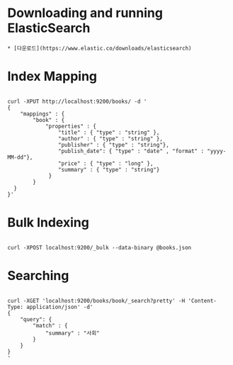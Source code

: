 # Downloading and running ElasticSearch
	* [다운로드](https://www.elastic.co/downloads/elasticsearch)


# Index Mapping
<pre><code> 
curl -XPUT http://localhost:9200/books/ -d '
{
	"mappings" : {
   		"book" : {
   			"properties" : {
       			"title" : { "type" : "string" },
       			"author" : { "type" : "string" },
       			"publisher" : { "type" : "string"},
       			"publish_date": { "type" : "date" , "format" : "yyyy-MM-dd"},
       			"price" : { "type" : "long" },
       			"summary" : { "type" : "string"}
 		     }
   		}
  }
}'
</code></pre>

# Bulk Indexing
<pre><code> 
curl -XPOST localhost:9200/_bulk --data-binary @books.json
</code></pre>

# Searching
<pre><code> 
curl -XGET 'localhost:9200/books/book/_search?pretty' -H 'Content-Type: application/json' -d'
{
    "query": {
        "match" : {
            "summary" : "사회"
        }
    }
}
'
</code></pre>
